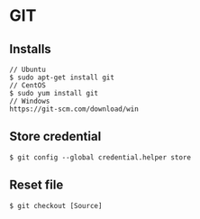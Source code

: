 # GIT

## Installs
```shell
// Ubuntu
$ sudo apt-get install git
// CentOS
$ sudo yum install git
// Windows
https://git-scm.com/download/win
```

## Store credential
```shell
$ git config --global credential.helper store
```

## Reset file
```shell
$ git checkout [Source]
```



